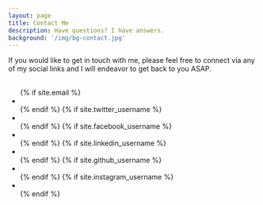```yaml
---
layout: page
title: Contact Me
description: Have questions? I have answers.
background: '/img/bg-contact.jpg'
---
```


<div class="container">
    <div class="row">
    If you would like to get in touch with me, please feel free to connect
    via any of my social links and I will endeavor to get back to you ASAP.
    </div>
    <div class="row">
    <br />
    </div>
<ul class="list-inline text-center">
          {% if site.email %}
          <li class="list-inline-item">
            <a href="mailto:{{ site.email | encode_email }}">
              <span class="fa-stack fa-lg">
                <i class="fas fa-circle fa-stack-2x"></i>
                <i class="far fa-envelope fa-stack-1x fa-inverse"></i>
              </span>
            </a>
          </li>
          {% endif %}
          {% if site.twitter_username %}
          <li class="list-inline-item">
            <a href="https://twitter.com/{{ site.twitter_username }}">
              <span class="fa-stack fa-lg">
                <i class="fas fa-circle fa-stack-2x"></i>
                <i class="fab fa-twitter fa-stack-1x fa-inverse"></i>
              </span>
            </a>
          </li>
          {% endif %}
          {% if site.facebook_username %}
          <li class="list-inline-item">
            <a href="https://www.facebook.com/{{ site.facebook_username }}">
              <span class="fa-stack fa-lg">
                <i class="fas fa-circle fa-stack-2x"></i>
                <i class="fab fa-facebook-f fa-stack-1x fa-inverse"></i>
              </span>
            </a>
          </li>
          {% endif %}
          {% if site.linkedin_username %}
          <li class="list-inline-item">
            <a href="https://www.linkedin.com/in/{{ site.linkedin_username }}">
              <span class="fa-stack fa-lg">
                <i class="fas fa-circle fa-stack-2x"></i>
                <i class="fab fa-linkedin fa-stack-1x fa-inverse"></i>
              </span>
            </a>
          </li>
          {% endif %}
          {% if site.github_username %}
          <li class="list-inline-item">
            <a href="https://github.com/{{ site.github_username }}">
              <span class="fa-stack fa-lg">
                <i class="fas fa-circle fa-stack-2x"></i>
                <i class="fab fa-github fa-stack-1x fa-inverse"></i>
              </span>
            </a>
          </li>
          {% endif %}
          {% if site.instagram_username %}
          <li class="list-inline-item">
            <a href="https://instagram.com/{{ site.instagram_username }}">
              <span class="fa-stack fa-lg">
                <i class="fas fa-circle fa-stack-2x"></i>
                <i class="fab fa-instagram fa-stack-1x fa-inverse"></i>
              </span>
            </a>
          </li>
          {% endif %}
        </ul>

</div>